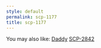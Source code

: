 ```yaml
---
style: default
permalink: scp-1177
title: scp-1177
---
```

You may also like:
[Daddy](http://scp-wiki.net/daddy)
[SCP-2842](http://scp-wiki.net/scp-2842)